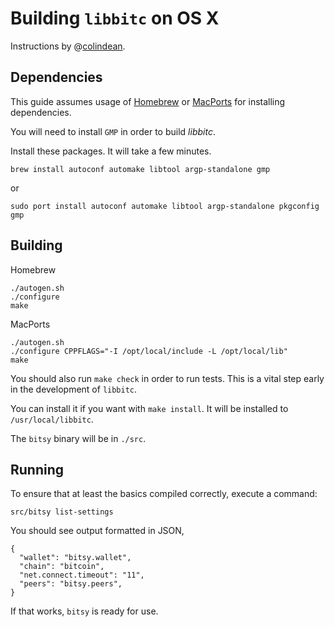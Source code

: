 Building `libbitc` on OS X
===========================

Instructions by @[colindean](http://github.com/colindean).



Dependencies
------------

This guide assumes usage of [Homebrew](http://brew.sh) or
[MacPorts](https://www.macports.org) for installing dependencies.

You will need to install `GMP` in order to build *libbitc*.

Install these packages. It will take a few minutes.

    brew install autoconf automake libtool argp-standalone gmp

or

    sudo port install autoconf automake libtool argp-standalone pkgconfig gmp


Building
--------

Homebrew

    ./autogen.sh
    ./configure
    make

MacPorts

    ./autogen.sh
    ./configure CPPFLAGS="-I /opt/local/include -L /opt/local/lib"
    make


You should also run `make check` in order to run tests. This is a vital step
early in the development of `libbitc`.

You can install it if you want with `make install`. It will be installed to
`/usr/local/libbitc`.

The `bitsy` binary will be in `./src`.

Running
-------

To ensure that at least the basics compiled correctly, execute a command:

    src/bitsy list-settings

You should see output formatted in JSON,

    {
      "wallet": "bitsy.wallet",
      "chain": "bitcoin",
      "net.connect.timeout": "11",
      "peers": "bitsy.peers",
    }

If that works, `bitsy` is ready for use.

